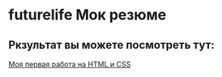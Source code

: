 # futurelife Мок резюме

## Ркзультат вы можете посмотреть тут:

[Моя первая работа на HTML и CSS](https://nikitastrizh.github.io/futurelife/)
